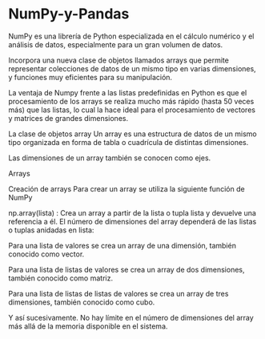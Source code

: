 # NumPy-y-Pandas

NumPy es una librería de Python especializada en el cálculo numérico y el análisis de datos, especialmente para un gran volumen de datos.

Incorpora una nueva clase de objetos llamados arrays que permite representar colecciones de datos de un mismo tipo en varias dimensiones, y funciones muy eficientes para su manipulación.

La ventaja de Numpy frente a las listas predefinidas en Python es que el procesamiento de los arrays se realiza mucho más rápido (hasta 50 veces más) que las listas, lo cual la hace ideal para el procesamiento de vectores y matrices de grandes dimensiones.

La clase de objetos array
Un array es una estructura de datos de un mismo tipo organizada en forma de tabla o cuadrícula de distintas dimensiones.

Las dimensiones de un array también se conocen como ejes.

Arrays

Creación de arrays
Para crear un array se utiliza la siguiente función de NumPy

np.array(lista) : Crea un array a partir de la lista o tupla lista y devuelve una referencia a él. El número de dimensiones del array dependerá de las listas o tuplas anidadas en lista:

Para una lista de valores se crea un array de una dimensión, también conocido como vector.

Para una lista de listas de valores se crea un array de dos dimensiones, también conocido como matriz.

Para una lista de listas de listas de valores se crea un array de tres dimensiones, también conocido como cubo.

Y así sucesivamente. No hay límite en el número de dimensiones del array más allá de la memoria disponible en el sistema.
